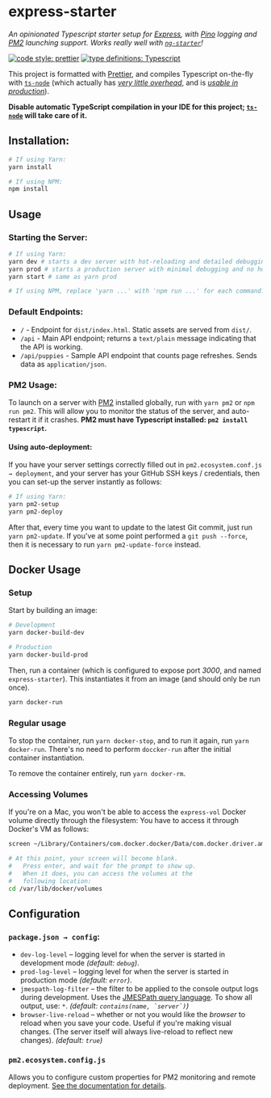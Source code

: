 # express-starter
*An opinionated Typescript starter setup for [Express](https://www.expressjs.com), with [Pino](https://getpino.io) logging and [PM2](http://pm2.keymetrics.io) launching support. Works really well with [`ng-starter`](https://github.com/steven-xie/ng-starter)!*

[![code style: prettier](https://img.shields.io/badge/code_style-prettier-ff69b4.svg)](https://github.com/prettier/prettier)
[![type definitions: Typescript](https://img.shields.io/badge/type%20definitions-Typescript-blue.svg)](https://www.typescriptlang.org)


This project is formatted with [Prettier](https://prettier.io), and compiles Typescript on-the-fly with [`ts-node`](https://github.com/TypeStrong/ts-node) (which actually has [*very little overhead*](https://www.bennadel.com/blog/3268-experimenting-with-ts-node-and-using-typescript-in-node-js-on-the-server.htm), and is [*usable in production*](https://github.com/TypeStrong/ts-node/issues/104#issuecomment-250252708)).

**Disable automatic TypeScript compilation in your IDE for this project; [`ts-node`](https://github.com/TypeStrong/ts-node) will take care of it.**

## Installation:
```bash
# If using Yarn:
yarn install

# If using NPM:
npm install
```

## Usage
### Starting the Server:
```bash
# If using Yarn:
yarn dev # starts a dev server with hot-reloading and detailed debugging.
yarn prod # starts a production server with minimal debugging and no hot-reloading.
yarn start # same as yarn prod

# If using NPM, replace 'yarn ...' with 'npm run ...' for each command.
```

### Default Endpoints:
* `/` - Endpoint for `dist/index.html`. Static assets are served from `dist/`.
* `/api` - Main API endpoint; returns a `text/plain` message indicating that the API is working.
* `/api/puppies` - Sample API endpoint that counts page refreshes. Sends data as `application/json`.

### PM2 Usage:
To launch on a server with [PM2](http://pm2.keymetrics.io) installed globally, run with `yarn pm2` or `npm run pm2`. This will allow you to monitor the status of the server, and auto-restart it if it crashes.  **PM2 must have Typescript installed: `pm2 install typescript`.**

#### Using auto-deployment:
If you have your server settings correctly filled out in `pm2.ecosystem.conf.js → deployment`, and your server has your GitHub SSH keys / credentials, then you can set-up the server instantly as follows:
```bash
# If using Yarn:
yarn pm2-setup
yarn pm2-deploy
```

After that, every time you want to update to the latest Git commit, just run `yarn pm2-update`. If you've at some point performed a `git push --force`, then it is necessary to run `yarn pm2-update-force` instead.

## Docker Usage
### Setup
Start by building an image:
```bash
# Development
yarn docker-build-dev

# Production
yarn docker-build-prod
```

Then, run a container (which is configured to expose port *3000*, and named `express-starter`). This instantiates it from an image (and should only be run once).
```bash
yarn docker-run
```

### Regular usage
To stop the container, run `yarn docker-stop`, and to run it again, run `yarn docker-run`. There's no need to perform `doccker-run` after the initial container instantiation.

To remove the container entirely, run `yarn docker-rm`.

### Accessing Volumes
If you're on a Mac, you won't be able to access the `express-vol` Docker volume directly through the filesystem: You have to access it through Docker's VM as follows:
```bash
screen ~/Library/Containers/com.docker.docker/Data/com.docker.driver.amd64-linux/tty

# At this point, your screen will become blank. 
#   Press enter, and wait for the prompt to show up. 
#   When it does, you can access the volumes at the 
#   following location:
cd /var/lib/docker/volumes
```

## Configuration
### `package.json → config`:
* `dev-log-level` – logging level for when the server is started in development mode *(default: `debug`)*.
* `prod-log-level` – logging level for when the server is started in production mode *(default: `error`)*. 
* `jmespath-log-filter` – the filter to be applied to the console output logs during development. Uses the [JMESPath query language](http://jmespath.org). To show all output, use: `*`. *(default: ``contains(name, `server`)``)*
* `browser-live-reload` – whether or not you would like the *browser* to reload when you save your code. Useful if you're making visual changes. (The server itself will always live-reload to reflect new changes). *(default: `true`)*

### `pm2.ecosystem.config.js`
Allows you to configure custom properties for PM2 monitoring and remote deployment. [See the documentation for details](http://pm2.keymetrics.io/docs/usage/application-declaration/).
